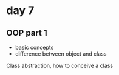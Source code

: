 # day 7
## OOP part 1
- basic concepts
- difference between object and class

Class abstraction, how to conceive a class